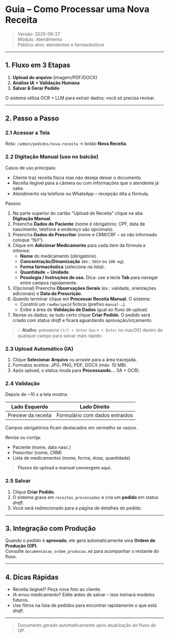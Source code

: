 # Guia – Como Processar uma Nova Receita

> Versão: 2025-06-27\
> Módulo: Atendimento\
> Público-alvo: atendentes e farmacêuticos

---

## 1. Fluxo em 3 Etapas

1. **Upload do arquivo** (imagem/PDF/DOCX)
2. **Análise IA + Validação Humana**
3. **Salvar & Gerar Pedido**

O sistema utiliza OCR + LLM para extrair dados; você só precisa revisar.

---

## 2. Passo a Passo

### 2.1 Acessar a Tela

Rota: `/admin/pedidos/nova-receita` → botão **Nova Receita**.

### 2.2 Digitação Manual (uso no balcão)

Casos de uso principais:

- Cliente traz receita física mas não deseja deixar o documento.
- Receita ilegível para a câmera ou com informações que o atendente já sabe.
- Atendimento via telefone ou WhatsApp – recepção dita a fórmula.

Passos:

1. Na parte superior do cartão "Upload de Receita" clique na aba **Digitação
   Manual**.
2. Preencha **Dados do Paciente** (nome é obrigatório; CPF, data de nascimento,
   telefone e endereço são opcionais).
3. Preencha **Dados do Prescritor** (nome e CRM/CRF – se não informado coloque
   _"N/I"_).
4. Clique em **Adicionar Medicamento** para cada item da fórmula e informe:
   - **Nome** do medicamento (obrigatório).
   - **Concentração/Dinamização** (ex.: `30CH` ou `100 mg`).
   - **Forma farmacêutica** (selecione na lista).
   - **Quantidade** + **Unidade**.
   - **Posologia / Instruções de uso**. Dica: use a tecla **Tab** para navegar
     entre campos rapidamente.
5. (Opcional) Preencha **Observações Gerais** (ex.: validade, orientações
   adicionais) e **Data da Prescrição**.
6. Quando terminar clique em **Processar Receita Manual**. O sistema:
   - Constrói um `rawRecipeId` fictício (prefixo `manual-…`).
   - Exibe a área de **Validação de Dados** igual ao fluxo de upload.
7. Revise os dados; se tudo certo clique **Criar Pedido**. O pedido será criado
   com status _draft_ e ficará aguardando aprovação/orçamento.

> 💡 **Atalho:** pressione `Ctrl + Enter` (ou `⌘ + Enter` no macOS) dentro de
> qualquer campo para salvar mais rápido.

### 2.3 Upload Automático (IA)

1. Clique **Selecionar Arquivo** ou arraste para a área tracejada.
2. Formatos aceitos: JPG, PNG, PDF, DOCX (máx. 10 MB).
3. Após upload, o status muda para **Processando…** (IA + OCR).

### 2.4 Validação

Depois de ~10 s a tela mostra:

| Lado Esquerdo      | Lado Direito                   |
| ------------------ | ------------------------------ |
| Preview da receita | Formulário com dados extraídos |

Campos obrigatórios ficam destacados em vermelho se vazios.

Revise ou corrija:

- Paciente (nome, data nasc.)
- Prescritor (nome, CRM)
- Lista de medicamentos (nome, forma, dose, quantidade)

> **Fluxos de upload e manual convergem aqui.**

### 2.5 Salvar

1. Clique **Criar Pedido**.
2. O sistema grava em `receitas_processadas` e cria um **pedido** em status
   _draft_.
3. Você será redirecionado para a página de detalhes do pedido.

---

## 3. Integração com Produção

Quando o pedido é **aprovado**, ele gera automaticamente uma **Ordem de Produção
(OP)**.\
Consulte `documentacao_ordem_producao.md` para acompanhar o restante do fluxo.

---

## 4. Dicas Rápidas

- Receita ilegível? Peça nova foto ao cliente.
- IA errou medicamento? Edite antes de salvar – isso treinará modelos futuros.
- Use filtros na lista de pedidos para encontrar rapidamente o que está _draft_.

---

> Documento gerado automaticamente após atualização do fluxo de OP.

